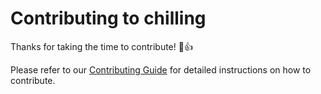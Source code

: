# Contributing to chilling

Thanks for taking the time to contribute! :tada::+1:

Please refer to our [Contributing Guide](https://www.chilling.com/docs/contributing-guide) for detailed instructions on how to contribute.
